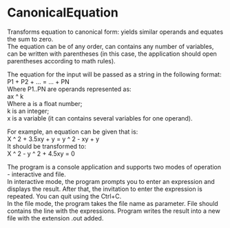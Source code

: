 # CanonicalEquation
Transforms equation to canonical form: yields similar operands and equates the sum to zero.   
The equation can be of any order, can contains any number of variables, can be written with parentheses (in this case, the application should open parentheses according to math rules).   

The equation for the input will be passed as a string in the following format:   
P1 + P2 + ... = ... + PN   
Where P1..PN are operands represented as:   
ax ^ k   
Where a is a float number;   
k is an integer;  
x is a variable (it can contains several variables for one operand).  


For example, an equation can be given that is:  
X ^ 2 + 3.5xy + y = y ^ 2 - xy + y  
It should be transformed to:  
X ^ 2 - y ^ 2 + 4.5xy = 0   


The program is a console application and supports two modes of operation - interactive and file.  
In interactive mode, the program prompts you to enter an expression and displays the result. After that, the invitation to enter the expression is repeated. You can quit using the Ctrl+C.  
In the file mode, the program takes the file name as parameter. File should contains the line with the expressions. Program writes the result into a new file with the extension .out added.
